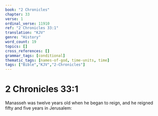 ```yaml
---
book: "2 Chronicles"
chapter: 33
verse: 1
ordinal_verse: 11910
ref: "2 Chronicles 33:1"
translation: "KJV"
genre: "History"
word_count: 19
topics: []
cross_references: []
grammar_tags: [conditional]
thematic_tags: [names-of-god, time-units, time]
tags: ["Bible","KJV","2-Chronicles"]
---
```


# 2 Chronicles 33:1

Manasseh was twelve years old when he began to reign, and he reigned fifty and five years in Jerusalem:
